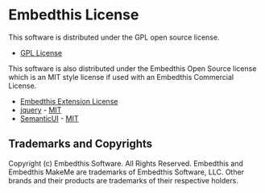 # Embedthis License

This software is distributed under the GPL open source license.

- [GPL License](http://www.gnu.org/licenses/gpl-2.0.html)

This software is also distributed under the Embedthis Open Source
license which is an MIT style license if used with an Embedthis
Commercial License.

- [Embedthis Extension License](https://www.embedthis.com/licensing/extension.html)
- [jquery](https://jquery.org) - [MIT](http://opensource.org/licenses/MIT)
- [SemanticUI](http://semantic-ui.com) - [MIT](http://opensource.org/licenses/MIT)

## Trademarks and Copyrights

Copyright (c) Embedthis Software. All Rights Reserved.
Embedthis and Embedthis MakeMe are trademarks of Embedthis Software, LLC.
Other brands and their products are trademarks of their respective holders.
